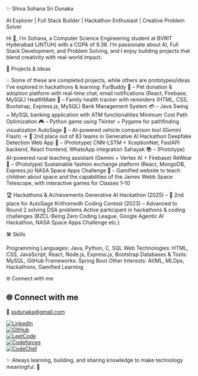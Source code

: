 ✨ Shiva Sohana Sri Dunaka

AI Explorer | Full Stack Builder | Hackathon Enthusiast | Creative Problem Solver

Hi 👋, I’m Sohana, a Computer Science Engineering student at BVRIT Hyderabad (JNTUH) with a CGPA of 9.38.
I’m passionate about AI, Full Stack Development, and Problem Solving, and I enjoy building projects that blend creativity with real-world impact.

🚀 Projects & Ideas

💡 Some of these are completed projects, while others are prototypes/ideas I’ve explored in hackathons & learning:
FurBuddy 🐾 – Pet donation & adoption platform with real-time chat, email notifications (React, Firebase, MySQL)
HealthMate 🏥 – Family health tracker with reminders (HTML, CSS, Bootstrap, Express.js, MySQL)
Bank Management System 💳 – Java Swing + MySQL banking application with ATM functionalities
Minimum Cost Path Optimization 🎮 – Python game using Tkinter + Pygame for pathfinding visualization
AutoSage 🚗 – AI-powered vehicle comparison tool (Gemini Flash) → 🥈 2nd place out of 83 teams in Generative AI Hackathon
Deepfake Detection Web App 🎥 – (Prototype) CNN-LSTM + XceptionNet, FastAPI backend, React frontend, WhatsApp integration
Sahayak 📚 – (Prototype) AI-powered rural teaching assistant (Gemini + Vertex AI + Firebase)
ReWear 👕 – (Prototype) Sustainable fashion exchange platform (React, MongoDB, Express.js)
NASA Space Apps Challenge 🌌 – Gamified website to teach children about space and the capabilities of the James Webb Space Telescope, with interactive games for Classes 1–10

🏆 Hackathons & Achievements
Generative AI Hackathon (2025) – 🥈 2nd place for AutoSage
Krithomedh Coding Contest (2023) – Advanced to Round 2 solving DSA problems
Active participant in hackathons & coding challenges (BZCL-Being Zero Coding League, Google Agentic AI Hackathon, NASA Space Apps Challenge etc.)

🛠️ Skills

Programming Languages: Java, Python, C, SQL
Web Technologies: HTML, CSS, JavaScript, React, Node.js, Express.js, Bootstrap
Databases & Tools: MySQL, GitHub
Frameworks: Spring Boot
Other Interests: AI/ML, MLOps, Hackathons, Gamified Learning

🌐 Connect with me

## 🌐 Connect with me  

📧 ssdunaka@gmail.com  

[![LinkedIn](https://img.shields.io/badge/LinkedIn-Connect-blue?logo=linkedin&style=for-the-badge)](https://linkedin.com/in/shiva-sohanasri-dunaka1806)  
[![GitHub](https://img.shields.io/badge/GitHub-Follow-black?logo=github&style=for-the-badge)](https://github.com/sohanasri1806)  
[![LeetCode](https://img.shields.io/badge/LeetCode-Solve-orange?logo=leetcode&style=for-the-badge)](https://leetcode.com/sohana1806)  
[![Codeforces](https://img.shields.io/badge/Codeforces-Profile-blue?logo=codeforces&style=for-the-badge)](https://codeforces.com/profile/sohanasri1806)  
[![CodeChef](https://img.shields.io/badge/CodeChef-Rated-brown?logo=codechef&style=for-the-badge)](https://www.codechef.com/users/sohanasri1806)    



✨ Always learning, building, and sharing knowledge to make technology meaningful. 🚀
